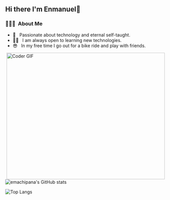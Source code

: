 <h2>Hi there I'm Enmanuel👋</h2>
<h3> 👨🏻‍💻 &nbsp;About Me </h3>

- 🧠 &nbsp; Passionate about technology and eternal self-taught.
- 👨‍💻 &nbsp; I am always open to learning new technologies.
- 😎 &nbsp; In my free time I go out for a bike ride and play with friends.

<img align="right" src="https://media.giphy.com/media/SWoSkN6DxTszqIKEqv/giphy.gif" alt="Coder GIF" width="500" height="400">

![emachipana's GitHub stats](https://github-readme-stats.vercel.app/api?username=emachipana&show_icons=true&theme=dracula)

![Top Langs](https://github-readme-stats.vercel.app/api/top-langs/?username=emachipana&layout=compact&theme=dracula)
